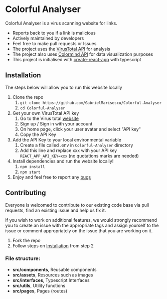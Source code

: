 # Colorful Analyser

Colorful Analyser is a virus scanning website for links.
* Reports back to you if a link is malicious
* Actively maintained by developers
* Feel free to make pull requests or Issues
* The project uses the [VirusTotal API](https://developers.virustotal.com/reference/overview) for analysis
* The project also uses [Colormind API](http://colormind.io/api-access) for data visualization purposes
* This project is initialised with [create-react-app](https://github.com/facebook/create-react-app) with typescript


## Installation
The steps below will allow you to run this website locally
1. Clone the repo 
   1. `git clone https://github.com/GabrielMarisescu/Colorful-Analyser`
   2. `cd Colorful-Analyser`
2. Get your own VirusTotal API key
   1. Go to the Virus total [website](https://www.virustotal.com/)
   2. Sign up / Sign in with your account
   3. On home page, click your user avatar and select "API key"
   4. Copy the API Key
3. Add the API Key to your local environmental variable
   1. Create a file called .env in `Colorful-Analyser` directory
   2. Add this line and replace xxx with your API key `REACT_APP_API_KEY=xxx` (no quotations marks are needed)
4. Install dependencies and run the website locally!
   1. `npm install`
   2. `npm start`
5. Enjoy and feel free to report any [bugs](https://github.com/GabrielMarisescu/Colorful-Analyser)


## Contributing
Everyone is welcomed to contribute to our existing code base via pull requests, 
find an existing issue and help us fix it.  

If you wish to work on additional features, we would strongly recommend you to
create an issue with the appropriate tags and assign yourself to the issue or 
comment appropriately on the issue that you are working on it.

1. Fork the repo
2. Follow steps on [Installation](#installation) from step 2

### File structure:
* **src/components**, Reusable components  
* **src/assets**, Resources such as images
* **src/interfaces**, Typescript Interfaces
* **src/utils**, Utility functions
* **src/pages**, Pages (routes)